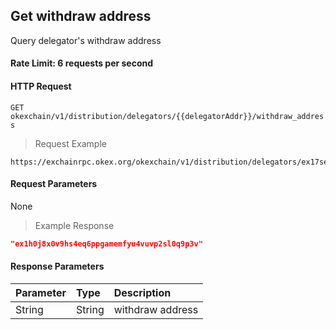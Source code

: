 ## Get withdraw address

Query delegator's withdraw address

#### Rate Limit: 6 requests per second

#### HTTP Request

`GET okexchain/v1/distribution/delegators/{{delegatorAddr}}/withdraw_address`

> Request Example

```wiki
https://exchainrpc.okex.org/okexchain/v1/distribution/delegators/ex17se79kf0c9t5sw0yg0jjdm6et79sy8aradphtg/withdraw_address
```

#### Request Parameters

None
> Example Response

```json
"ex1h0j8x0v9hs4eq6ppgamemfyu4vuvp2sl0q9p3v"
```

#### Response Parameters

| **Parameter** | **Type** | **Description**                                                                                                                                                                                                                                                      |
| :----------------- | :------- | :------------------------------------------------------------------------------------------------------------------------------------------------------------------------------------------------------------------------------------------------------------------- |
|  String             | String    | 	withdraw address			| 